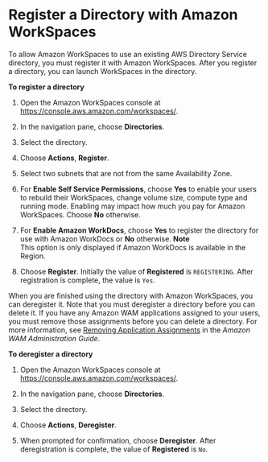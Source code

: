 # Register a Directory with Amazon WorkSpaces<a name="register-deregister-directory"></a>

To allow Amazon WorkSpaces to use an existing AWS Directory Service directory, you must register it with Amazon WorkSpaces\. After you register a directory, you can launch WorkSpaces in the directory\.

**To register a directory**

1. Open the Amazon WorkSpaces console at [https://console\.aws\.amazon\.com/workspaces/](https://console.aws.amazon.com/workspaces/)\.

1. In the navigation pane, choose **Directories**\.

1. Select the directory\.

1. Choose **Actions**, **Register**\.

1. Select two subnets that are not from the same Availability Zone\.

1. For **Enable Self Service Permissions**, choose **Yes** to enable your users to rebuild their WorkSpaces, change volume size, compute type and running mode\. Enabling may impact how much you pay for Amazon WorkSpaces\. Choose **No** otherwise\.

1. For **Enable Amazon WorkDocs**, choose **Yes** to register the directory for use with Amazon WorkDocs or **No** otherwise\.
**Note**  
This option is only displayed if Amazon WorkDocs is available in the Region\.

1. Choose **Register**\. Initially the value of **Registered** is `REGISTERING`\. After registration is complete, the value is `Yes`\.

When you are finished using the directory with Amazon WorkSpaces, you can deregister it\. Note that you must deregister a directory before you can delete it\. If you have any Amazon WAM applications assigned to your users, you must remove those assignments before you can delete a directory\. For more information, see [Removing Application Assignments](http://docs.aws.amazon.com/wam/latest/adminguide/remove_all_assignments.html) in the *Amazon WAM Administration Guide*\.

**To deregister a directory**

1. Open the Amazon WorkSpaces console at [https://console\.aws\.amazon\.com/workspaces/](https://console.aws.amazon.com/workspaces/)\.

1. In the navigation pane, choose **Directories**\.

1. Select the directory\.

1. Choose **Actions**, **Deregister**\.

1. When prompted for confirmation, choose **Deregister**\. After deregistration is complete, the value of **Registered** is `No`\.